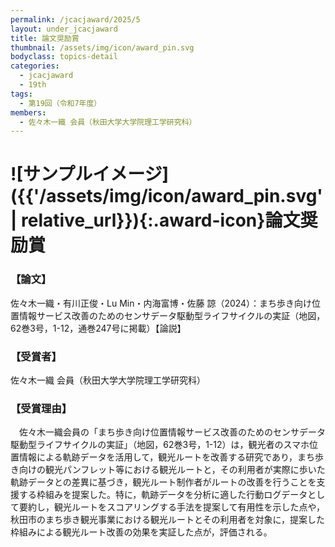 ```yaml
---
permalink: /jcacjaward/2025/5
layout: under_jcacjaward
title: 論文奨励賞
thumbnail: /assets/img/icon/award_pin.svg
bodyclass: topics-detail
categories:
  - jcacjaward
  - 19th
tags:
  - 第19回（令和7年度）
members:
  - 佐々木一織 会員（秋田大学大学院理工学研究科）
---
```


# ![サンプルイメージ]({{'/assets/img/icon/award_pin.svg' | relative_url}}){:.award-icon}論文奨励賞

### 【論文】

佐々木一織・有川正俊・Lu Min・内海富博・佐藤 諒（2024）：まち歩き向け位置情報サービス改善のためのセンサデータ駆動型ライフサイクルの実証（地図，62巻3号，1-12，通巻247号に掲載）【論説】

### 【受賞者】

佐々木一織 会員（秋田大学大学院理工学研究科）

### 【受賞理由】

　佐々木一織会員の「まち歩き向け位置情報サービス改善のためのセンサデータ駆動型ライフサイクルの実証」（地図，62巻3号，1-12）は，観光者のスマホ位置情報による軌跡データを活用して，観光ルートを改善する研究であり，まち歩き向けの観光パンフレット等における観光ルートと，その利用者が実際に歩いた軌跡データとの差異に基づき，観光ルート制作者がルートの改善を行うことを支援する枠組みを提案した。特に，軌跡データを分析に適した行動ログデータとして要約し，観光ルートをスコアリングする手法を提案して有用性を示した点や，秋田市のまち歩き観光事業における観光ルートとその利用者を対象に，提案した枠組みによる観光ルート改善の効果を実証した点が，評価される。

